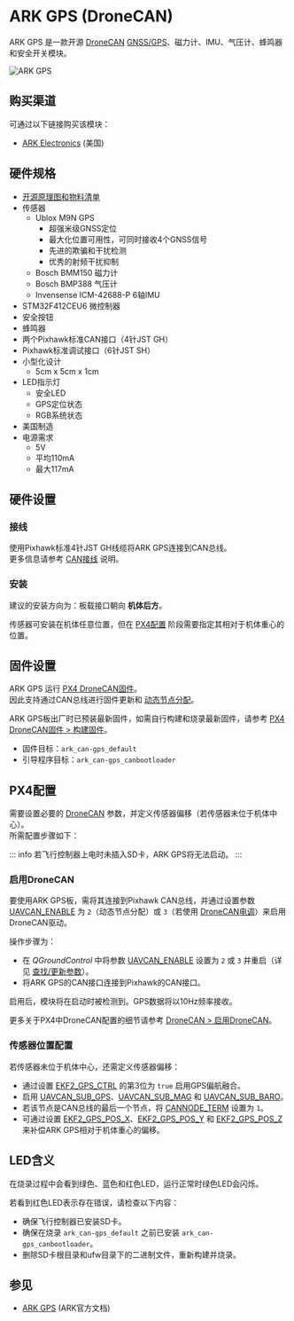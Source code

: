 # ARK GPS (DroneCAN)

ARK GPS 是一款开源 [DroneCAN](index.md) [GNSS/GPS](../gps_compass/index.md)、磁力计、IMU、气压计、蜂鸣器和安全开关模块。

![ARK GPS](../../assets/hardware/gps/ark/ark_gps.jpg)

## 购买渠道

可通过以下链接购买该模块：

- [ARK Electronics](https://arkelectron.com/product/ark-gps/) (美国)

## 硬件规格

- [开源原理图和物料清单](https://github.com/ARK-Electronics/ARK_GPS)
- 传感器
  - Ublox M9N GPS
    - 超强米级GNSS定位
    - 最大化位置可用性，可同时接收4个GNSS信号
    - 先进的欺骗和干扰检测
    - 优秀的射频干扰抑制
  - Bosch BMM150 磁力计
  - Bosch BMP388 气压计
  - Invensense ICM-42688-P 6轴IMU
- STM32F412CEU6 微控制器
- 安全按钮
- 蜂鸣器
- 两个Pixhawk标准CAN接口（4针JST GH）
- Pixhawk标准调试接口（6针JST SH）
- 小型化设计
  - 5cm x 5cm x 1cm
- LED指示灯
  - 安全LED
  - GPS定位状态
  - RGB系统状态
- 美国制造
- 电源需求
  - 5V
  - 平均110mA
  - 最大117mA

## 硬件设置

### 接线

使用Pixhawk标准4针JST GH线缆将ARK GPS连接到CAN总线。  
更多信息请参考 [CAN接线](../can/index.md#wiring) 说明。

### 安装

建议的安装方向为：板载接口朝向 **机体后方**。

传感器可安装在机体任意位置，但在 [PX4配置](#PX4配置) 阶段需要指定其相对于机体重心的位置。

## 固件设置

ARK GPS 运行 [PX4 DroneCAN固件](px4_cannode_fw.md)。  
因此支持通过CAN总线进行固件更新和 [动态节点分配](../dronecan/index.md#node-id-allocation)。

ARK GPS板出厂时已预装最新固件，如需自行构建和烧录最新固件，请参考 [PX4 DroneCAN固件 > 构建固件](px4_cannode_fw.md#building-the-firmware)。

- 固件目标：`ark_can-gps_default`
- 引导程序目标：`ark_can-gps_canbootloader`

## PX4配置

需要设置必要的 [DroneCAN](index.md) 参数，并定义传感器偏移（若传感器未位于机体中心）。  
所需配置步骤如下：

::: info
若飞行控制器上电时未插入SD卡，ARK GPS将无法启动。
:::

### 启用DroneCAN

要使用ARK GPS板，需将其连接到Pixhawk CAN总线，并通过设置参数 [UAVCAN_ENABLE](../advanced_config/parameter_reference.md#UAVCAN_ENABLE) 为 `2`（动态节点分配）或 `3`（若使用 [DroneCAN电调](../dronecan/escs.md)）来启用DroneCAN驱动。

操作步骤为：
- 在 _QGroundControl_ 中将参数 [UAVCAN_ENABLE](../advanced_config/parameter_reference.md#UAVCAN_ENABLE) 设置为 `2` 或 `3` 并重启（详见 [查找/更新参数](../advanced_config/parameters.md)）。
- 将ARK GPS的CAN接口连接到Pixhawk的CAN接口。

启用后，模块将在启动时被检测到。GPS数据将以10Hz频率接收。

更多关于PX4中DroneCAN配置的细节请参考 [DroneCAN > 启用DroneCAN](../dronecan/index.md#enabling-dronecan)。

### 传感器位置配置

若传感器未位于机体中心，还需定义传感器偏移：
- 通过设置 [EKF2_GPS_CTRL](../advanced_config/parameter_reference.md#EKF2_GPS_CTRL) 的第3位为 `true` 启用GPS偏航融合。
- 启用 [UAVCAN_SUB_GPS](../advanced_config/parameter_reference.md#UAVCAN_SUB_GPS)、[UAVCAN_SUB_MAG](../advanced_config/parameter_reference.md#UAVCAN_SUB_MAG) 和 [UAVCAN_SUB_BARO](../advanced_config/parameter_reference.md#UAVCAN_SUB_BARO)。
- 若该节点是CAN总线的最后一个节点，将 [CANNODE_TERM](../advanced_config/parameter_reference.md#CANNODE_TERM) 设置为 `1`。
- 可通过设置 [EKF2_GPS_POS_X](../advanced_config/parameter_reference.md#EKF2_GPS_POS_X)、[EKF2_GPS_POS_Y](../advanced_config/parameter_reference.md#EKF2_GPS_POS_Y) 和 [EKF2_GPS_POS_Z](../advanced_config/parameter_reference.md#EKF2_GPS_POS_Z) 来补偿ARK GPS相对于机体重心的偏移。

## LED含义

在烧录过程中会看到绿色、蓝色和红色LED，运行正常时绿色LED会闪烁。

若看到红色LED表示存在错误，请检查以下内容：
- 确保飞行控制器已安装SD卡。
- 确保在烧录 `ark_can-gps_default` 之前已安装 `ark_can-gps_canbootloader`。
- 删除SD卡根目录和ufw目录下的二进制文件，重新构建并烧录。

## 参见

- [ARK GPS](https://arkelectron.gitbook.io/ark-documentation/sensors/ark-gps) (ARK官方文档)